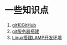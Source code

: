 # 一些知识点
1. [git和GitHub](https://github.com/wuxiwei/aLittle/blob/master/git%E5%92%8CGitHub.md)
2. [git服务器搭建](https://github.com/wuxiwei/aLittle/blob/master/git%E6%9C%8D%E5%8A%A1%E5%99%A8%E6%90%AD%E5%BB%BA.md)
3. [Linux搭建LAMP开发环境]()
